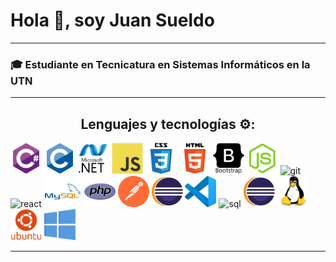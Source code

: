 
  <h1>Hola <span>👋</span>, soy Juan Sueldo</h1>
    <hr>
  <h3>🎓 Estudiante en Tecnicatura en Sistemas Informáticos en la UTN</h3>
      <hr/>
  <center><h2>Lenguajes y tecnologías ⚙️:</h2></center>
      <div text-align="center"><img src="https://raw.githubusercontent.com/devicons/devicon/master/icons/csharp/csharp-original.svg" alt="C sharp" height="50" width="50"/>
      <img src="https://raw.githubusercontent.com/devicons/devicon/master/icons/c/c-original.svg" alt="C" height="50" width="50"/>
      <img src="https://raw.githubusercontent.com/devicons/devicon/master/icons/dot-net/dot-net-original-wordmark.svg" alt="dot net" height="50" width="50"/>
      <img src="https://raw.githubusercontent.com/devicons/devicon/master/icons/javascript/javascript-original.svg" alt="JavaScript" height="50" width="50"/>
      <img src="https://raw.githubusercontent.com/devicons/devicon/master/icons/css3/css3-original-wordmark.svg" alt="CSS" height="50" width="50" />
      <img src="https://raw.githubusercontent.com/devicons/devicon/master/icons/html5/html5-original-wordmark.svg" alt="html" height="50" width="50"/>
      <img src="https://raw.githubusercontent.com/devicons/devicon/master/icons/bootstrap/bootstrap-plain-wordmark.svg" alt="bootstrap" height="50" width="50"/>
      <img class="" src="https://raw.githubusercontent.com/devicons/devicon/master/icons/nodejs/nodejs-original.svg" alt="nodejs" height="50" width="50" />
      <img class="" src="https://camo.githubusercontent.com/fbfcb9e3dc648adc93bef37c718db16c52f617ad055a26de6dc3c21865c3321d/68747470733a2f2f7777772e766563746f726c6f676f2e7a6f6e652f6c6f676f732f6769742d73636d2f6769742d73636d2d69636f6e2e737667" alt="git" height="50" width="50" />
      <img class="" src="https://cdn-icons-png.flaticon.com/512/1126/1126012.png" alt="react" height="50" width="50" />
      <img src="https://raw.githubusercontent.com/devicons/devicon/master/icons/mysql/mysql-original-wordmark.svg" alt="mysql" height="50" width="60"/>
      <img src="https://raw.githubusercontent.com/devicons/devicon/master/icons/php/php-original.svg" alt="php" height="50" width="50"/>
      <img src="https://raw.githubusercontent.com/caidevOficial/FF_Resume/main/assets/icons/postman/getpostman-icon.svg" alt="postman" height="50" width="50"/>
      <img src="https://raw.githubusercontent.com/caidevOficial/Logos/master/Lenguajes/logo-eclipse.png" alt="eclipse" height="50" width="50"/>
      <img src="https://raw.githubusercontent.com/github/explore/80688e429a7d4ef2fca1e82350fe8e3517d3494d/topics/visual-studio-code/visual-studio-code.png?raw=true" alt="visual studio code" height="50" width="50"/>
      <img src="https://camo.githubusercontent.com/276ce2dc21df385028f0f2c4d8315b616f8e2162a5c54f8acaae77edddadf13d/68747470733a2f2f6361696465766f66696369616c2e6769746875622e696f2f46465f526573756d652f6173736574732f69636f6e732f6d7373716c2f6d6963726f736f66742d73716c2d7365727665722e7376673f7261773d74727565" alt="sql" height="50" width="50"/>
      <img src="https://raw.githubusercontent.com/caidevOficial/Logos/master/Lenguajes/logo-eclipse.png" alt="eclipse" height="50" width="50"/>
      <img src="https://raw.githubusercontent.com/devicons/devicon/master/icons/linux/linux-original.svg" alt="linux" height="50" width="50"/>
      <img src="https://raw.githubusercontent.com/caidevOficial/FF_Resume/main/assets/icons/ubuntu/ubuntu-plain-wordmark.svg" alt="ubuntu" height="50" width="50"/>
      <img src="https://raw.githubusercontent.com/caidevOficial/Logos/master/Lenguajes/windows.svg" alt="windows" height="50" width="50"/>
    </div>
      <hr>


    



    

    

    




<!---
juansueldo/juansueldo is a ✨ special ✨ repository because its `README.md` (this file) appears on your GitHub profile.
You can click the Preview link to take a look at your changes.
--->
